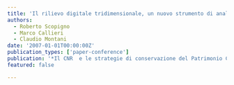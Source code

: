 ```yaml
---
title: 'Il rilievo digitale tridimensionale, un nuovo strumento di analisi e documentazione per il restauro'
authors:
  - Roberto Scopigno
  - Marco Callieri
  - Claudio Montani
date: '2007-01-01T00:00:00Z'
publication_types: ['paper-conference']
publication: '*Il CNR  e le strategie di conservazione del Patrimonio Culturale*'
featured: false

---
```

